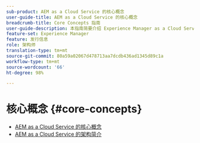 ```yaml
---
sub-product: AEM as a Cloud Service 的核心概念
user-guide-title: AEM as a Cloud Service 的核心概念
breadcrumb-title: Core Concepts 指南
user-guide-description: 本指南简要介绍 Experience Manager as a Cloud Service 核心概念，包括新服务的架构。
feature-set: Experience Manager
feature: 发行信息
role: 架构师
translation-type: tm+mt
source-git-commit: 80a59a02067d478713aa7dcdb436ad1345d89c1a
workflow-type: tm+mt
source-wordcount: '66'
ht-degree: 98%

---
```



# 核心概念 {#core-concepts}

+ [AEM as a Cloud Service 的核心概念](/help/core-concepts/home.md)
+ [AEM as a Cloud Service 的架构简介](architecture.md)